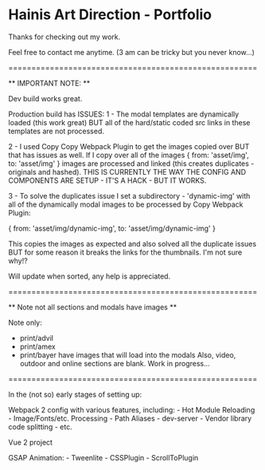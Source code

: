 Hainis Art Direction - Portfolio
================================

Thanks for checking out my work.

Feel free to contact me anytime.
(3 am can be tricky but you never know...)

======================================================

** IMPORTANT NOTE: **

Dev build works great.

Production build has ISSUES:
1 - The modal templates are dynamically loaded (this work great) BUT all of the hard/static coded src links in these templates are not processed.

2 - I used Copy Copy Webpack Plugin to get the images copied over BUT that has issues as well. If I copy over all of the images { from: 'asset/img', to: 'asset/img' } images are processed and linked (this creates duplicates - originals and hashed). THIS IS CURRENTLY THE WAY THE CONFIG AND COMPONENTS ARE SETUP - IT'S A HACK - BUT IT WORKS.

3 - To solve the duplicates issue I set a subdirectory - 'dynamic-img' with all of the dynamically modal images to be processed by Copy Webpack Plugin:

{ from: 'asset/img/dynamic-img', to: 'asset/img/dynamic-img' } 

This copies the images as expected and also solved all the duplicate issues BUT for some reason it breaks the links for the thumbnails. I'm not sure why!?


Will update when sorted, any help is appreciated. 


======================================================

** Note not all sections and modals have images **

Note only: 
- print/advil
- print/amex
- print/bayer
have images that will load into the modals
Also, video, outdoor and online sections are blank.
Work in progress...

======================================================

In the (not so) early stages of setting up:

Webpack 2 config with various features, including:
	- Hot Module Reloading
	- Image/Fonts/etc. Processing
	- Path Aliases
	- dev-server
	- Vendor library code splitting
	- etc. 

Vue 2 project

GSAP Animation:
	- Tweenlite
	- CSSPlugin
	- ScrollToPlugin


